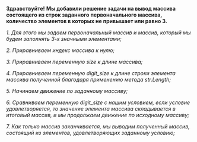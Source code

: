 **Здравствуйте!**
**Мы добавили решение задачи на вывод массива состоящего из строк заданного первоначального массива, количество элементов в которых не привышает или равно 3.**

*1. Для этого мы задаем первоначальный массив и массив, который мы будем заполнять 3-х значными элементами;*

*2. Приравниваем индекс массива к нулю;*

*3. Приравниваем переменную size к длине массива;*

*4. Приравниваем переменную digit_size к длине строки элемента массива полученной благодаря применению метода str.Length;*

*5. Начинаем движение по заданному массиву;*

*6. Сравниваем переменную digit_size с нашим условием, если условие удовлетворяется, то значение элемента массива складывается в итоговый массив, и мы продолжаем движение по исходному массиву;*

*7. Как только массив заканчивается, мы выводим полученный массив, состоящий из элементов, удовлетворяющих заданному условию;*
